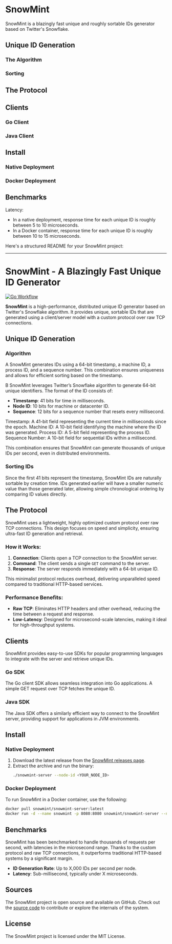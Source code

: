 # SnowMint


SnowMint is a blazingly fast unique and roughly sortable IDs generator based on Twitter's Snowflake.

## Unique ID Generation
### The Algorithm
### Sorting

## The Protocol

## Clients
### Go Client
### Java Client

## Install
### Native Deployment
### Docker Deployment

## Benchmarks
Latency: 
- In a native deployment, response time for each unique ID is roughly between 5 to 10 microseconds.
- In a Docker container, response time for each unique ID is roughly between 10 to 15 microseconds.

Here's a structured README for your SnowMint project:

---------------------------------------------------------------------------------


# SnowMint - A Blazingly Fast Unique ID Generator
[![Go Workflow](https://github.com/mxmlkzdh/snowmint/actions/workflows/go.yml/badge.svg)](https://github.com/mxmlkzdh/snowmint/actions)

**SnowMint** is a high-performance, distributed unique ID generator based on Twitter's Snowflake algorithm. It provides unique, sortable IDs that are generated using a client/server model with a custom protocol over raw TCP connections.

## Unique ID Generation

### Algorithm

A SnowMint generates IDs using a 64-bit timestamp, a machine ID, a process ID, and a sequence number. This combination ensures uniqueness and allows for efficient sorting based on the timestamp.

B SnowMint leverages Twitter’s Snowflake algorithm to generate 64-bit unique identifiers. The format of the ID consists of:
- **Timestamp**: 41 bits for time in milliseconds.
- **Node ID**: 10 bits for machine or datacenter ID.
- **Sequence**: 12 bits for a sequence number that resets every millisecond.

Timestamp: A 41-bit field representing the current time in milliseconds since the epoch.
Machine ID: A 10-bit field identifying the machine where the ID was generated.
Process ID: A 5-bit field representing the process ID.
Sequence Number: A 10-bit field for sequential IDs within a millisecond.

This combination ensures that SnowMint can generate thousands of unique IDs per second, even in distributed environments.

### Sorting IDs
Since the first 41 bits represent the timestamp, SnowMint IDs are naturally sortable by creation time. IDs generated earlier will have a smaller numeric value than those generated later, allowing simple chronological ordering by comparing ID values directly.

## The Protocol

SnowMint uses a lightweight, highly optimized custom protocol over raw TCP connections. This design focuses on speed and simplicity, ensuring ultra-fast ID generation and retrieval.

### How it Works:
1. **Connection**: Clients open a TCP connection to the SnowMint server.
2. **Command**: The client sends a single `GET` command to the server.
3. **Response**: The server responds immediately with a 64-bit unique ID.

This minimalist protocol reduces overhead, delivering unparalleled speed compared to traditional HTTP-based services.

### Performance Benefits:
- **Raw TCP**: Eliminates HTTP headers and other overhead, reducing the time between a request and response.
- **Low-Latency**: Designed for microsecond-scale latencies, making it ideal for high-throughput systems.

## Clients

SnowMint provides easy-to-use SDKs for popular programming languages to integrate with the server and retrieve unique IDs.

### Go SDK
The Go client SDK allows seamless integration into Go applications. A simple GET request over TCP fetches the unique ID.

### Java SDK
The Java SDK offers a similarly efficient way to connect to the SnowMint server, providing support for applications in JVM environments.

## Install

### Native Deployment
1. Download the latest release from the [SnowMint releases page](#).
2. Extract the archive and run the binary:
   ```bash
   ./snowmint-server --node-id <YOUR_NODE_ID>
   ```

### Docker Deployment
To run SnowMint in a Docker container, use the following:
```bash
docker pull snowmint/snowmint-server:latest
docker run -d --name snowmint -p 8080:8080 snowmint/snowmint-server --node-id <YOUR_NODE_ID>
```

## Benchmarks
SnowMint has been benchmarked to handle thousands of requests per second, with latencies in the microsecond range. Thanks to the custom protocol and raw TCP connections, it outperforms traditional HTTP-based systems by a significant margin.

- **ID Generation Rate**: Up to X,000 IDs per second per node.
- **Latency**: Sub-millisecond, typically under X microseconds.

## Sources
The SnowMint project is open source and available on GitHub. Check out the [source code](#) to contribute or explore the internals of the system.

## License
The SnowMint project is licensed under the MIT License.